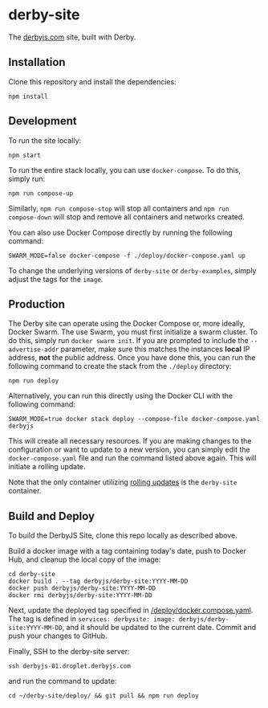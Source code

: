 derby-site
=============
The [derbyjs.com](//derbyjs.com/) site, built with Derby.

Installation
------------

Clone this repository and install the dependencies:

```shell
npm install
```

Development
-----------

To run the site locally:

```shell
npm start
```

To run the entire stack locally, you can use `docker-compose`. To do this,
simply run:

```shell
npm run compose-up
```

Similarly, `npm run compose-stop` will stop all containers and
`npm run compose-down` will stop and remove all containers and networks created.

You can also use Docker Compose directly by running the following command:

```shell
SWARM_MODE=false docker-compose -f ./deploy/docker-compose.yaml up
```

To change the underlying versions of `derby-site` or `derby-examples`, simply
adjust the tags for the `image`.

Production
----------

The Derby site can operate using the Docker Compose or, more ideally, Docker
Swarm. The use Swarm, you must first initialize a swarm cluster. To do this,
simply run `docker swarm init`. If you are prompted to include the
`--advertise-addr` parameter, make sure this matches the instances **local** IP
address, **not** the public address. Once you have done this, you can run the
following command to create the stack from the `./deploy` directory:

```shell
npm run deploy
```

Alternatively, you can run this directly using the Docker CLI with the following
command:

```shell
SWARM_MODE=true docker stack deploy --compose-file docker-compose.yaml derbyjs
```

This will create all necessary resources. If you are making changes to the
configuration or want to update to a new version, you can simply edit the
`docker-compose.yaml` file and run the command listed above again. This will
initiate a rolling update.

Note that the only container utilizing [rolling updates](https://docs.docker.com/engine/swarm/swarm-tutorial/rolling-update/) is the `derby-site`
container.


Build and Deploy
----------------

To build the DerbyJS Site, clone this repo locally as described above.

Build a docker image with a tag containing today's date, push to Docker Hub, and cleanup the local copy of the image:
```
cd derby-site
docker build . --tag derbyjs/derby-site:YYYY-MM-DD
docker push derbyjs/derby-site:YYYY-MM-DD
docker rmi derbyjs/derby-site:YYYY-MM-DD
```

Next, update the deployed tag specified in [/deploy/docker.compose.yaml](https://github.com/derbyjs/derby-site/blob/master/deploy/docker-compose.yaml). The tag is defined in `services: derbysite: image: derbyjs/derby-site:YYYY-MM-DD`, and it should be updated to the current date. Commit and push your changes to GitHub.

Finally, SSH to the derby-site server:
```
ssh derbyjs-01.droplet.derbyjs.com
```
and run the command to update:
```
cd ~/derby-site/deploy/ && git pull && npm run deploy
```
